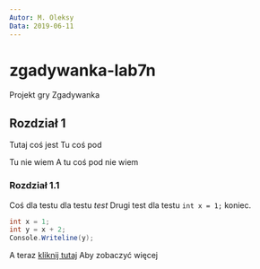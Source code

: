 ```yaml
---
Autor: M. Oleksy
Data: 2019-06-11
---
```


# zgadywanka-lab7n
Projekt gry Zgadywanka

## Rozdział 1

Tutaj coś jest
Tu coś pod

Tu nie wiem
A tu coś pod nie wiem

### Rozdział 1.1

Coś dla testu dla testu *test*
Drugi test dla testu `int x = 1;` koniec.

```csharp
int x = 1;
int y = x + 2;
Console.Writeline(y);
```

A teraz [kliknij tutaj](http://wsei.edu.pl) Aby zobaczyć więcej